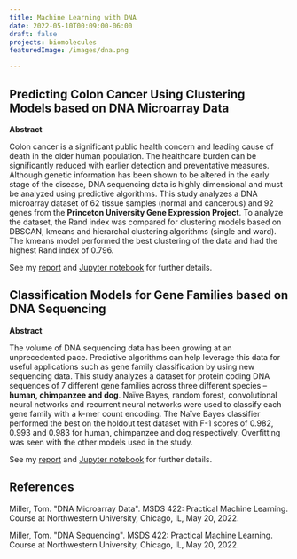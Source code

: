 ```yaml
---
title: Machine Learning with DNA
date: 2022-05-10T00:09:00-06:00
draft: false
projects: biomolecules
featuredImage: /images/dna.png

---
```


## Predicting Colon Cancer Using Clustering Models based on DNA Microarray Data
**Abstract**

Colon cancer is a significant public health concern and leading cause of death in the older human population. The healthcare burden can be significantly reduced with earlier detection and preventative measures. Although genetic information has been shown to be altered in the early stage of the disease, DNA sequencing data is highly dimensional and must be analyzed using predictive algorithms. This study analyzes a DNA microarray dataset of 62 tissue samples (normal and cancerous) and 92 genes from the **Princeton University Gene Expression Project**. To analyze the dataset, the Rand index was compared for clustering models based on DBSCAN, kmeans and hierarchal clustering algorithms (single and ward). The kmeans model performed the best clustering of the data and had the highest Rand index of 0.796.

See my [report](/docs/saraogee-research-report4.pdf) <i class="fa-solid fa-arrow-up-right-from-square"></i> and [Jupyter notebook](/docs/Assignment4.html) <i class="fa-solid fa-arrow-up-right-from-square"></i> for further details. 

## Classification Models for Gene Families based on DNA Sequencing
**Abstract**

The volume of DNA sequencing data has been growing at an unprecedented pace. Predictive algorithms can help leverage this data for useful applications such as gene family classification by using new sequencing data. This study analyzes a dataset for protein coding DNA
sequences of 7 different gene families across three different species – **human, chimpanzee and dog**. Naïve Bayes, random forest, convolutional neural networks and recurrent neural networks were used to classify each gene family with a k-mer count encoding. The Naïve Bayes classifier performed the best on the holdout test dataset with F-1 scores of 0.982, 0.993 and 0.983 for human, chimpanzee and dog respectively. Overfitting was seen with the other models used in the study.

See my [report](/docs/saraogee-research-report6.pdf) <i class="fa-solid fa-arrow-up-right-from-square"></i> and [Jupyter notebook](/docs/Assignment6.html) <i class="fa-solid fa-arrow-up-right-from-square"></i> for further details. 

## References

Miller, Tom. "DNA Microarray Data". MSDS 422: Practical Machine Learning. Course at Northwestern University, Chicago, IL, May 20, 2022.

Miller, Tom. "DNA Sequencing". MSDS 422: Practical Machine Learning. Course at Northwestern University, Chicago, IL, May 20, 2022.
